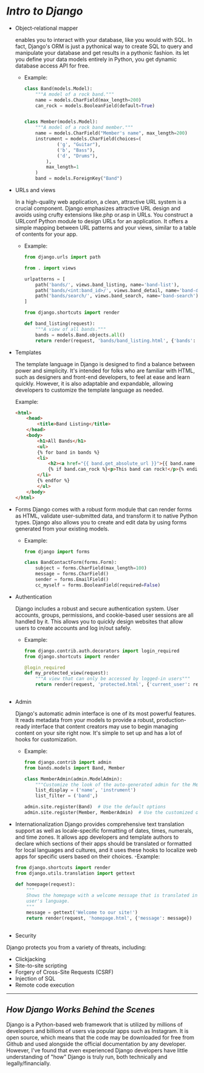 # *Intro to Django*

- Object-relational mapper

    enables you to interact with your database, like you would with SQL. In fact, Django's ORM is just a pythonical way to create SQL to query and manipulate your database and get results in a pythonic fashion. its let you define your data models entirely in Python, you get dynamic database access API for free.

  - Example:

    ```python
    class Band(models.Model):
        """A model of a rock band."""
        name = models.CharField(max_length=200)
        can_rock = models.BooleanField(default=True)


    class Member(models.Model):
        """A model of a rock band member."""
        name = models.CharField("Member's name", max_length=200)
        instrument = models.CharField(choices=(
                ('g', "Guitar"),
                ('b', "Bass"),
                ('d', "Drums"),
            ),
            max_length=1
        )
        band = models.ForeignKey("Band")
    ```

- URLs and views

    In a high-quality web application, a clean, attractive URL system is a crucial component. Django emphasizes attractive URL design and avoids using crufty extensions like.php or.asp in URLs.
    You construct a URLconf Python module to design URLs for an application. It offers a simple mapping between URL patterns and your views, similar to a table of contents for your app.

  - Example:

    ```python
    from django.urls import path

    from . import views

    urlpatterns = [
        path('bands/', views.band_listing, name='band-list'),
        path('bands/<int:band_id>/', views.band_detail, name='band-detail'),
        path('bands/search/', views.band_search, name='band-search'),
    ]

    from django.shortcuts import render

    def band_listing(request):
        """A view of all bands."""
        bands = models.Band.objects.all()
        return render(request, 'bands/band_listing.html', {'bands': bands})
    ```

- Templates

    The template language in Django is designed to find a balance between power and simplicity. It's intended for folks who are familiar with HTML, such as designers and front-end developers, to feel at ease and learn quickly. However, it is also adaptable and expandable, allowing developers to customize the template language as needed.

    Example:

    ```html
    <html>
        <head>
            <title>Band Listing</title>
        </head>
        <body>
            <h1>All Bands</h1>
            <ul>
            {% for band in bands %}
            <li>
                <h2><a href="{{ band.get_absolute_url }}">{{ band.name }}</a></h2>
                {% if band.can_rock %}<p>This band can rock!</p>{% endif %}
            </li>
            {% endfor %}
            </ul>
        </body>
    </html>
    ```

- Forms
    Django comes with a robust form module that can render forms as HTML, validate user-submitted data, and transform it to native Python types. Django also allows you to create and edit data by using forms generated from your existing models.

  - Example:

    ```python
    from django import forms

    class BandContactForm(forms.Form):
        subject = forms.CharField(max_length=100)
        message = forms.CharField()
        sender = forms.EmailField()
        cc_myself = forms.BooleanField(required=False) 
    ```

- Authentication

    Django includes a robust and secure authentication system. User accounts, groups, permissions, and cookie-based user sessions are all handled by it. This allows you to quickly design websites that allow users to create accounts and log in/out safely.

  - Example:

    ```python
    from django.contrib.auth.decorators import login_required
    from django.shortcuts import render

    @login_required
    def my_protected_view(request):
        """A view that can only be accessed by logged-in users"""
        return render(request, 'protected.html', {'current_user': request.user})
        
    ```

- Admin

    Django's automatic admin interface is one of its most powerful features. It reads metadata from your models to provide a robust, production-ready interface that content creators may use to begin managing content on your site right now. It's simple to set up and has a lot of hooks for customization.

  - Example:

    ```python
    from django.contrib import admin
    from bands.models import Band, Member

    class MemberAdmin(admin.ModelAdmin):
        """Customize the look of the auto-generated admin for the Member model"""
        list_display = ('name', 'instrument')
        list_filter = ('band',)

    admin.site.register(Band)  # Use the default options
    admin.site.register(Member, MemberAdmin)  # Use the customized options
    ```

- Internationalization
    Django provides comprehensive text translation support as well as locale-specific formatting of dates, times, numerals, and time zones. It allows app developers and template authors to declare which sections of their apps should be translated or formatted for local languages and cultures, and it uses these hooks to localize web apps for specific users based on their choices.
    -Example:

    ```python
    from django.shortcuts import render
    from django.utils.translation import gettext

    def homepage(request):
        """
        Shows the homepage with a welcome message that is translated in the
        user's language.
        """
        message = gettext('Welcome to our site!')
        return render(request, 'homepage.html', {'message': message})
        
    ```

    <!-- ```html
        {% load i18n %}
        <html>
            <head>
                <title>{% trans 'Homepage - Hall of Fame' %}</title>
            </head>
            <body>
                {# Translated in the view: #}
                <h1>{{ message }}</h1>
                <p>
                {% blocktrans count member_count=bands.count %}
                Here is the only band in the hall of fame:
                {% plural %}
                Here are all the {{ member_count }} bands in the hall of fame:
                {% endblocktrans %}
                </p>
                <ul>
                {% for band in bands %}
                <li>
                    <h2><a href="{{ band.get_absolute_url }}">{{ band.name }}</a></h2>
                    {% if band.can_rock %}<p>{% trans 'This band can rock!' %}</p>{% endif %}
                </li>
                {% endfor %}
                </ul>
            </body>
        </html>
    ``` -->

- Security

Django protects you from a variety of threats, including:

- Clickjacking
- Site-to-site scripting
- Forgery of Cross-Site Requests (CSRF)
- Injection of SQL
- Remote code execution

-------------

## *How Django Works Behind the Scenes*

Django is a Python-based web framework that is utilized by millions of developers and billions of users via popular apps such as Instagram. It is open source, which means that the code may be downloaded for free from Github and used alongside the official documentation by any developer. However, I've found that even experienced Django developers have little understanding of "how" Django is truly run, both technically and legally/financially.
